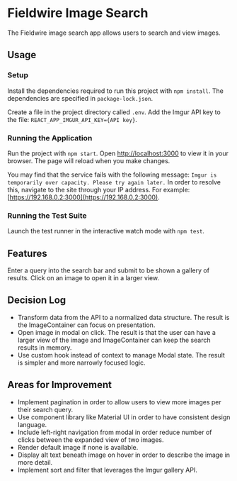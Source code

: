 # Fieldwire Image Search

The Fieldwire image search app allows users to search and view images.

## Usage

### Setup

Install the dependencies required to run this project with `npm install`.
The dependencies are specified in `package-lock.json`.

Create a file in the project directory called `.env`.
Add the Imgur API key to the file: `REACT_APP_IMGUR_API_KEY={API key}`.

### Running the Application

Run the project with `npm start`.
Open [http://localhost:3000](http://localhost:3000) to view it in your browser.
The page will reload when you make changes.

You may find that the service fails with the following message: `Imgur is temporarily over capacity. Please try again later.`
In order to resolve this, navigate to the site through your IP address.
For example: [https://192.168.0.2:3000](https://192.168.0.2:3000).

### Running the Test Suite

Launch the test runner in the interactive watch mode with `npm test`.

## Features

Enter a query into the search bar and submit to be shown a gallery of results.
Click on an image to open it in a larger view.

## Decision Log

-   Transform data from the API to a normalized data structure. The result is the ImageContainer can focus on presentation.
-   Open image in modal on click. The result is that the user can have a larger view of the image and ImageContainer can keep the search results in memory.
-   Use custom hook instead of context to manage Modal state. The result is simpler and more narrowly focused logic.

## Areas for Improvement

-   Implement pagination in order to allow users to view more images per their search query.
-   Use component library like Material UI in order to have consistent design language.
-   Include left-right navigation from modal in order reduce number of clicks between the expanded view of two images.
-   Render default image if none is available.
-   Display alt text beneath image on hover in order to describe the image in more detail.
-   Implement sort and filter that leverages the Imgur gallery API.
